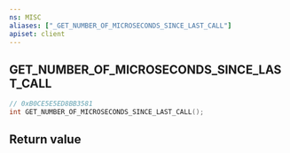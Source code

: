 ```yaml
---
ns: MISC
aliases: ["_GET_NUMBER_OF_MICROSECONDS_SINCE_LAST_CALL"]
apiset: client
---
```

## GET_NUMBER_OF_MICROSECONDS_SINCE_LAST_CALL

```c
// 0xB0CE5E5ED8BB3581
int GET_NUMBER_OF_MICROSECONDS_SINCE_LAST_CALL();
```



## Return value

